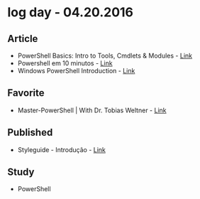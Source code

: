 # log day - 04.20.2016

## Article 

- PowerShell Basics: Intro to Tools, Cmdlets & Modules - [Link](http://www.tomsitpro.com/articles/powershell-basics,2-575.html)
- Powershell em 10 minutos - [Link](https://powershellpt.wordpress.com/2013/01/19/powershell-em-10-minutos/)
- Windows PowerShell Introduction - [Link](http://www.computerperformance.co.uk/powershell/powershell_intro.htm)


## Favorite 

- Master-PowerShell | With Dr. Tobias Weltner - [Link](http://powershell.com/cs/blogs/ebookv2/default.aspx)


## Published 

- Styleguide - Introdução - [Link](http://hemersonvianna.io/articles/design/styleguide-introducao/)


## Study 

- PowerShell
